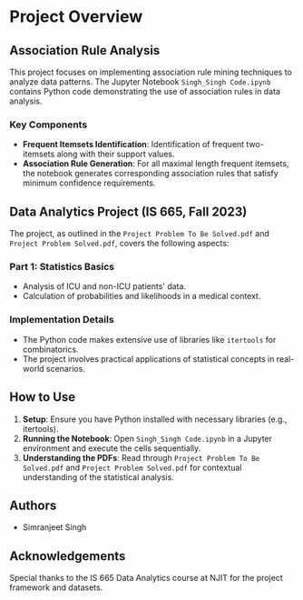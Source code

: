 # Project Overview

## Association Rule Analysis

This project focuses on implementing association rule mining techniques to analyze data patterns. The Jupyter Notebook `Singh_Singh Code.ipynb` contains Python code demonstrating the use of association rules in data analysis.

### Key Components
- **Frequent Itemsets Identification**: Identification of frequent two-itemsets along with their support values.
- **Association Rule Generation**: For all maximal length frequent itemsets, the notebook generates corresponding association rules that satisfy minimum confidence requirements.

## Data Analytics Project (IS 665, Fall 2023)

The project, as outlined in the `Project Problem To Be Solved.pdf` and `Project Problem Solved.pdf`, covers the following aspects:

### Part 1: Statistics Basics
- Analysis of ICU and non-ICU patients' data.
- Calculation of probabilities and likelihoods in a medical context.

### Implementation Details
- The Python code makes extensive use of libraries like `itertools` for combinatorics.
- The project involves practical applications of statistical concepts in real-world scenarios.

## How to Use

1. **Setup**: Ensure you have Python installed with necessary libraries (e.g., itertools).
2. **Running the Notebook**: Open `Singh_Singh Code.ipynb` in a Jupyter environment and execute the cells sequentially.
3. **Understanding the PDFs**: Read through `Project Problem To Be Solved.pdf` and `Project Problem Solved.pdf` for contextual understanding of the statistical analysis.

## Authors
- Simranjeet Singh

## Acknowledgements
Special thanks to the IS 665 Data Analytics course at NJIT for the project framework and datasets.
